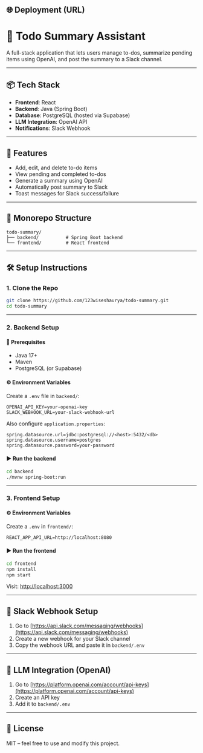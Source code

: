 ## 🌐 Deployment (URL)




# 📝 Todo Summary Assistant

A full-stack application that lets users manage to-dos, summarize pending items using OpenAI, and post the summary to a Slack channel.

---

## 📦 Tech Stack

* **Frontend**: React
* **Backend**: Java (Spring Boot)
* **Database**: PostgreSQL (hosted via Supabase)
* **LLM Integration**: OpenAI API
* **Notifications**: Slack Webhook

---

## 🚀 Features

* Add, edit, and delete to-do items
* View pending and completed to-dos
* Generate a summary using OpenAI
* Automatically post summary to Slack
* Toast messages for Slack success/failure

---

## 📁 Monorepo Structure

```
todo-summary/
├── backend/          # Spring Boot backend
└── frontend/         # React frontend
```

---

## 🛠️ Setup Instructions

### 1. Clone the Repo

```bash
git clone https://github.com/123wiseshaurya/todo-summary.git
cd todo-summary
```

---

### 2. Backend Setup

#### 🔪 Prerequisites

* Java 17+
* Maven
* PostgreSQL (or Supabase)

#### ⚙️ Environment Variables

Create a `.env` file in `backend/`:

```env
OPENAI_API_KEY=your-openai-key
SLACK_WEBHOOK_URL=your-slack-webhook-url
```

Also configure `application.properties`:

```
spring.datasource.url=jdbc:postgresql://<host>:5432/<db>
spring.datasource.username=postgres
spring.datasource.password=your-password
```

#### ▶️ Run the backend

```bash
cd backend
./mvnw spring-boot:run
```

---

### 3. Frontend Setup

#### ⚙️ Environment Variables

Create a `.env` in `frontend/`:

```env
REACT_APP_API_URL=http://localhost:8080
```

#### ▶️ Run the frontend

```bash
cd frontend
npm install
npm start
```

Visit: [http://localhost:3000](http://localhost:3000)

---

## 🔗 Slack Webhook Setup

1. Go to [https://api.slack.com/messaging/webhooks](https://api.slack.com/messaging/webhooks)
2. Create a new webhook for your Slack channel
3. Copy the webhook URL and paste it in `backend/.env`

---

## 🧠 LLM Integration (OpenAI)

1. Go to [https://platform.openai.com/account/api-keys](https://platform.openai.com/account/api-keys)
2. Create an API key
3. Add it to `backend/.env`

---

## 📄 License

MIT – feel free to use and modify this project.

